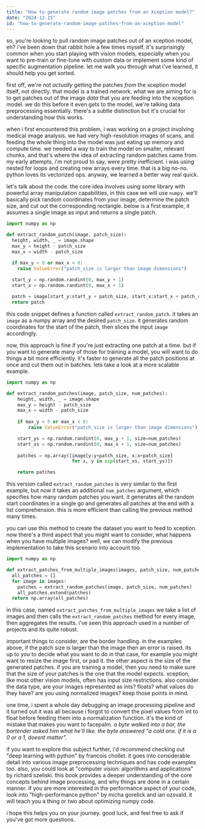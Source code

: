```yaml
---
title: "How to generate random image patches from an Xception model?"
date: "2024-12-15"
id: "how-to-generate-random-image-patches-from-an-xception-model"
---
```


so, you're looking to pull random image patches out of an xception model, eh? i've been down that rabbit hole a few times myself. it's surprisingly common when you start playing with vision models, especially when you want to pre-train or fine-tune with custom data or implement some kind of specific augmentation pipeline. let me walk you through what i've learned, it should help you get sorted.

first off, we're not *actually* getting the patches *from* the xception model itself, not directly. that model is a trained network. what we are aiming for is to get patches out of the image *data* that you are feeding into the xception model. we do this before it even gets to the model, we're talking data preprocessing essentially. there's a subtle distinction but it's crucial for understanding how this works.

when i first encountered this problem, i was working on a project involving medical image analysis. we had very high-resolution images of scans, and feeding the whole thing into the model was just eating up memory and compute time. we needed a way to train the model on smaller, relevant chunks, and that's where the idea of extracting random patches came from. my early attempts, i'm not proud to say, were pretty inefficient. i was using nested for loops and creating new arrays every time. that is a big no-no. python loves its vectorized ops. anyway, we learned a better way real quick.

let's talk about the code. the core idea involves using some library with powerful array manipulation capabilities, in this case we will use `numpy`. we'll basically pick random coordinates from your image, determine the patch size, and cut out the corresponding rectangle. below is a first example, it assumes a single image as input and returns a single patch.

```python
import numpy as np

def extract_random_patch(image, patch_size):
  height, width, _ = image.shape
  max_y = height - patch_size
  max_x = width - patch_size

  if max_y < 0 or max_x < 0:
    raise ValueError("patch_size is larger than image dimensions")
  
  start_y = np.random.randint(0, max_y + 1)
  start_x = np.random.randint(0, max_x + 1)

  patch = image[start_y:start_y + patch_size, start_x:start_x + patch_size]
  return patch
```
this code snippet defines a function called `extract_random_patch`. it takes an `image` as a numpy array and the desired `patch_size`. it generates random coordinates for the start of the patch, then slices the input `image` accordingly.

now, this approach is fine if you're just extracting one patch at a time. but if you want to generate many of those for training a model, you will want to do things a bit more efficiently. it's faster to generate all the patch positions at once and cut them out in batches. lets take a look at a more scalable example.

```python
import numpy as np

def extract_random_patches(image, patch_size, num_patches):
    height, width, _ = image.shape
    max_y = height - patch_size
    max_x = width - patch_size
    
    if max_y < 0 or max_x < 0:
        raise ValueError("patch_size is larger than image dimensions")

    start_ys = np.random.randint(0, max_y + 1, size=num_patches)
    start_xs = np.random.randint(0, max_x + 1, size=num_patches)
    
    patches = np.array([image[y:y+patch_size, x:x+patch_size] 
                        for x, y in zip(start_xs, start_ys)])

    return patches
```
this version called `extract_random_patches` is very similar to the first example, but now it takes an additional `num_patches` argument, which specifies how many random patches you want.  it generates all the random start coordinates in a single go and generates all patches at the end with a list comprehension. this is more efficient than calling the previous method many times.

you can use this method to create the dataset you want to feed to xception. now there's a third aspect that you might want to consider, what happens when you have multiple images? well, we can modify the previous implementation to take this scenario into account too.

```python
import numpy as np

def extract_patches_from_multiple_images(images, patch_size, num_patches):
  all_patches = []
  for image in images:
    patches = extract_random_patches(image, patch_size, num_patches)
    all_patches.extend(patches)
  return np.array(all_patches)
```
in this case, named `extract_patches_from_multiple_images` we take a list of images and then calls the `extract_random_patches` method for every image, then aggregates the results. i've seen this approach used in a number of projects and its quite robust.

important things to consider, are the border handling. in the examples above, if the patch size is larger than the image then an error is raised. its up to you to decide what you want to do in that case, for example you might want to resize the image first, or pad it. the other aspect is the size of the generated patches. if you are training a model, then you need to make sure that the size of your patches is the one that the model expects. xception, like most other vision models, often has input size restrictions. also consider the data type, are your images represented as ints? floats? what values do they have? are you using normalized images? keep those points in mind.

one time, i spent a whole day debugging an image processing pipeline and it turned out it was all because i forgot to convert the pixel values from int to float before feeding them into a normalization function. it's the kind of mistake that makes you want to facepalm. *a byte walked into a bar, the bartender asked him what he'll like. the byte answered "a cold one. if it is a 0 or a 1, doesnt matter".*

if you want to explore this subject further, i'd recommend checking out "deep learning with python" by francois chollet. it goes into considerable detail into various image preprocessing techniques and has code examples too. also, you could look at "computer vision: algorithms and applications" by richard szeliski. this book provides a deeper understanding of the core concepts behind image processing, and why things are done in a certain manner. if you are more interested in the performance aspect of your code, look into "high-performance python" by micha gorelick and ian ozsvald. it will teach you a thing or two about optimizing numpy code.

i hope this helps you on your journey. good luck, and feel free to ask if you've got more questions.
